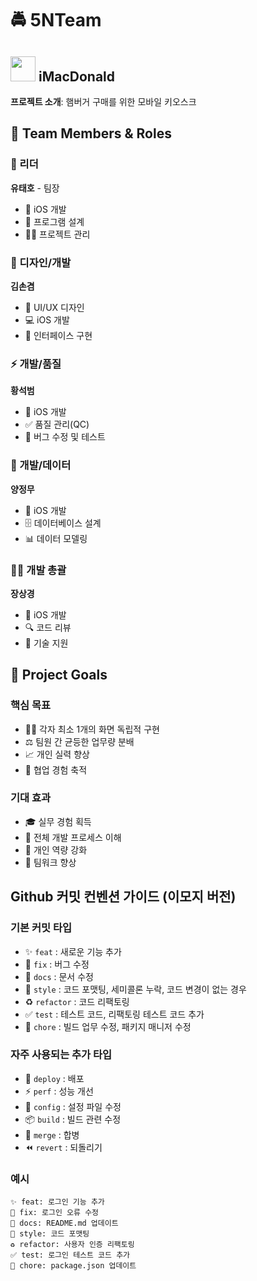 # 🚔 5NTeam 

## <img src="https://github.com/user-attachments/assets/d8170c2c-8429-4464-a4ce-6553d13f7649" width="40"> iMacDonald

**프로젝트 소개**: 햄버거 구매를 위한 모바일 키오스크

## 👥 Team Members & Roles

### 🎯 리더
**유태호** - 팀장
- 📱 iOS 개발
- 📐 프로그램 설계
- 👨‍💼 프로젝트 관리


### 🎨 디자인/개발
**김손겸**
- 🎯 UI/UX 디자인
- 💻 iOS 개발
- 🎪 인터페이스 구현

### ⚡️ 개발/품질
**황석범**
- 📱 iOS 개발
- ✅ 품질 관리(QC)
- 🐛 버그 수정 및 테스트

### 💾 개발/데이터
**양정무**
- 📱 iOS 개발
- 🗄️ 데이터베이스 설계
- 📊 데이터 모델링

### 👨‍💻 개발 총괄
**장상경**
- 📱 iOS 개발
- 🔍 코드 리뷰
- 🚀 기술 지원

## 🎯 Project Goals

### 핵심 목표
- 👨‍💻 각자 최소 1개의 화면 독립적 구현
- ⚖️ 팀원 간 균등한 업무량 분배
- 📈 개인 실력 향상
- 🤝 협업 경험 축적

### 기대 효과
- 🎓 실무 경험 획득
- 🔄 전체 개발 프로세스 이해
- 💪 개인 역량 강화
- 🤼 팀워크 향상



## Github 커밋 컨벤션 가이드 (이모지 버전) 

### 기본 커밋 타입 
- ✨ `feat` : 새로운 기능 추가
- 🐝 `fix` : 버그 수정 
- 📝 `docs` : 문서 수정
- 💄 `style` : 코드 포맷팅, 세미콜론 누락, 코드 변경이 없는 경우
- ♻️ `refactor` : 코드 리팩토링
- ✅ `test` : 테스트 코드, 리팩토링 테스트 코드 추가
- 🎨 `chore` : 빌드 업무 수정, 패키지 매니저 수정

### 자주 사용되는 추가 타입
- 🚀 `deploy` : 배포
- ⚡️ `perf` : 성능 개선
- 🔧 `config` : 설정 파일 수정
- 📦 `build` : 빌드 관련 수정
- 🔀 `merge` : 합병
- ⏪️ `revert` : 되돌리기

### 예시
```
✨ feat: 로그인 기능 추가
🐝 fix: 로그인 오류 수정
📝 docs: README.md 업데이트
💄 style: 코드 포맷팅
♻️ refactor: 사용자 인증 리팩토링
✅ test: 로그인 테스트 코드 추가
🎨 chore: package.json 업데이트
```

